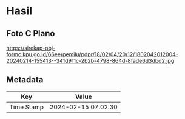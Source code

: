 # Hasil

## Foto C Plano

https://sirekap-obj-formc.kpu.go.id/66ee/pemilu/pdpr/18/02/04/20/12/1802042012004-20240214-155413--341d911c-2b2b-4798-864d-8fade6d3dbd2.jpg


## Metadata

| Key        | Value               |
| ---------- | ------------------- |
| Time Stamp | 2024-02-15 07:02:30 |



